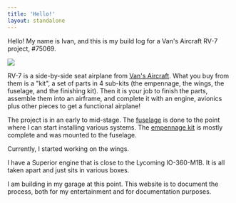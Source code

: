 ```yaml
---
title: 'Hello!'
layout: standalone
---
```


Hello! My name is Ivan, and this is my build log for a Van's Aircraft RV-7 project, #75069.

![](./cover-2.jpeg)

RV-7 is a side-by-side seat airplane from [Van's Aircraft](https://www.vansaircraft.com/). What you buy from them is a "kit", a set of parts in 4 sub-kits (the empennage, the wings, the fuselage, and the finishing kit). Then it is your job to finish the parts, assemble them into an airframe, and complete it with an engine, avionics plus other pieces to get a functional airplane!

The project is in an early to mid-stage. The [fuselage](/category/fuselage) is done to the point where I can start installing various systems. The [empennage kit](/category/empennage) is mostly complete and was mounted to the fuselage.

Currently, I started working on the wings.

I have a Superior engine that is close to the Lycoming IO-360-M1B. It is all taken apart and just sits in various boxes.

I am building in my garage at this point. This website is to document the process, both for my entertainment and for documentation purposes.
